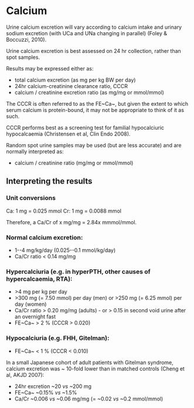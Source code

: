 # Calcium

Urine calcium excretion will vary according to calcium intake and urinary sodium excretion (with UCa and UNa changing in parallel) (Foley & Boccuzzi, 2010).  

Urine calcium excretion is best assessed on 24 hr collection, rather than spot samples.  

Results may be expressed either as:  

- total calcium excretion (as mg per kg BW per day)  
- 24hr calcium-creatinine clearance ratio, CCCR  
- calcium / creatinine excretion ratio (as mg/mg or mmol/mmol)  

The CCCR is often referred to as the FE~Ca~, but given the extent to which serum calcium is protein-bound, it may not be appropriate to think of it as such.  

CCCR performs best as a screening test for familial hypocalciuric hypocalcaemia (Christensen et al, Clin Endo 2008).  

Random spot urine samples may be used (but are less accurate) and are normally interpreted as:  

- calcium / creatinine ratio (mg/mg or mmol/mmol)


## Interpreting the results   

### Unit conversions

Ca: 1 mg = 0.025 mmol
Cr: 1 mg = 0.0088 mmol

Therefore, a Ca/Cr of x mg/mg = 2.84x mmmol/mmol.  

### Normal calcium excretion:  

- 1--4 mg/kg/day (0.025--0.1 mmol/kg/day)
- Ca/Cr ratio < 0.14 mg/mg

### Hypercalciuria (e.g. in hyperPTH, other causes of hypercalcaemia, RTA):  

+ \>4 mg per kg per day
+ \>300 mg (= 7.50 mmol) per day (men) or >250 mg (= 6.25 mmol) per day (women)  
+ Ca/Cr ratio > 0.20 mg/mg (adults) - or > 0.15 in second void urine after an overnight fast    
+ FE~Ca~ > 2 % (CCCR > 0.020)


### Hypocalciuria (e.g. FHH, Gitelman):  

+ FE~Ca~ < 1 % (CCCR < 0.010)

In a small Japanese cohort of adult patients with Gitelman syndrome, calcium excretion was ~ 10-fold lower than in matched controls (Cheng et al, AKJD 2007):  

- 24hr excretion \~20 *vs* \~200 mg
- FE~Ca~ \~0.15% *vs* \~1.5%  
- Ca/Cr \~0.006 *vs* \~0.06 mg/mg (= \~0.02 *vs* \~0.2 mmol/mmol)  


